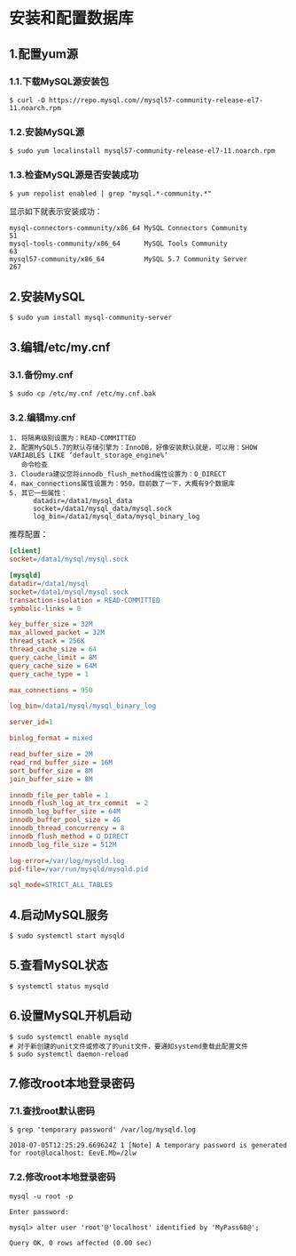 安装和配置数据库
================================================================================
## 1.配置yum源

### 1.1.下载MySQL源安装包
```shell
$ curl -O https://repo.mysql.com//mysql57-community-release-el7-11.noarch.rpm
```

### 1.2.安装MySQL源
```shell
$ sudo yum localinstall mysql57-community-release-el7-11.noarch.rpm
```

### 1.3.检查MySQL源是否安装成功
```shell
$ yum repolist enabled | grep "mysql.*-community.*"
```
显示如下就表示安装成功：
```
mysql-connectors-community/x86_64 MySQL Connectors Community                  51
mysql-tools-community/x86_64      MySQL Tools Community                       63
mysql57-community/x86_64          MySQL 5.7 Community Server                 267
```

## 2.安装MySQL
```shell
$ sudo yum install mysql-community-server
```

## 3.编辑/etc/my.cnf

### 3.1.备份my.cnf
```shell
$ sudo cp /etc/my.cnf /etc/my.cnf.bak
```

### 3.2.编辑my.cnf
```
1. 将隔离级别设置为：READ-COMMITTED
2. 配置MySQL5.7的默认存储引擎为：InnoDB，好像安装默认就是，可以用：SHOW VARIABLES LIKE ‘default_storage_engine%’
   命令检查
3. Cloudera建议您将innodb_flush_method属性设置为：O_DIRECT
4. max_connections属性设置为：950，目前数了一下，大概有9个数据库
5. 其它一些属性：
      datadir=/data1/mysql_data
      socket=/data1/mysql_data/mysql.sock
      log_bin=/data1/mysql_data/mysql_binary_log
```
推荐配置：
```ini
[client]
socket=/data1/mysql/mysql.sock

[mysqld]
datadir=/data1/mysql
socket=/data1/mysql/mysql.sock
transaction-isolation = READ-COMMITTED
symbolic-links = 0

key_buffer_size = 32M
max_allowed_packet = 32M
thread_stack = 256K
thread_cache_size = 64
query_cache_limit = 8M
query_cache_size = 64M
query_cache_type = 1

max_connections = 950

log_bin=/data1/mysql/mysql_binary_log

server_id=1

binlog_format = mixed

read_buffer_size = 2M
read_rnd_buffer_size = 16M
sort_buffer_size = 8M
join_buffer_size = 8M

innodb_file_per_table = 1
innodb_flush_log_at_trx_commit  = 2
innodb_log_buffer_size = 64M
innodb_buffer_pool_size = 4G
innodb_thread_concurrency = 8
innodb_flush_method = O_DIRECT
innodb_log_file_size = 512M

log-error=/var/log/mysqld.log
pid-file=/var/run/mysqld/mysqld.pid

sql_mode=STRICT_ALL_TABLES
```

## 4.启动MySQL服务
```shell
$ sudo systemctl start mysqld
```

## 5.查看MySQL状态
```shell
$ systemctl status mysqld
```

## 6.设置MySQL开机启动
```shell
$ sudo systemctl enable mysqld
# 对于新创建的unit文件或修改了的unit文件，要通知systemd重载此配置文件
$ sudo systemctl daemon-reload
```

## 7.修改root本地登录密码

### 7.1.查找root默认密码
```shell
$ grep 'temporary password' /var/log/mysqld.log

2018-07-05T12:25:29.669624Z 1 [Note] A temporary password is generated for root@localhost: EevE.Mb=/2lw
```

### 7.2.修改root本地登录密码
```shell
mysql -u root -p

Enter password:
```
```shell
mysql> alter user 'root'@'localhost' identified by 'MyPass68@';

Query OK, 0 rows affected (0.00 sec)
```
